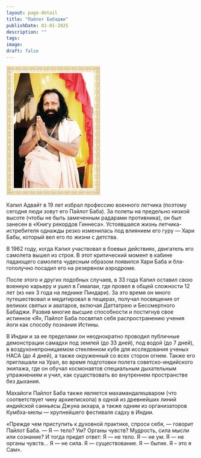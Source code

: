 ```yaml
---
layout: page-detail
title: "Пайлот Бабаджи"
publishDate: 01-01-2025
description: ""
tags:
image:
draft: false
---
```


![Пайлот Бабаджи](/upload/iblock/1d4/1d416af1b855862a775c698f9ec279e0.jpg "Пайлот Бабаджи") 

 Капил Адвайт в 19 лет избрал профессию во­енного летчика (поэтому сегодня люди зо­вут его Пайлот Баба). За полеты на предельно низкой высоте (чтобы не быть замеченным радара­ми противника), он был занесен в «Книгу рекордов Гиннеса». Устоявшаяся жизнь летчика-истребителя однажды резко изменилась под влиянием его гуру — Хари Бабы, который вел его по жизни с детства.

 В 1962 году, когда Капил участвовал в боевых дей­ствиях, двигатель его самолета вышел из строя. В этот критический момент в кабине падающего са­молета чудесным образом появился Хари Баба и бла­гополучно посадил его на резервном аэродроме.

 После этого и других подобных случаев, в 33 года Капил оставил свою военную карьеру и ушел в Ги­малаи, где провел в общей сложности 12 лет (из них 3 года на леднике Пиндари). За это время он много путешествовал и медитировал в пещерах, получал посвящения от великих святых и аватаров, включая Даттатрею и Бессмертного Бабаджи. Развив многие высшие способности и постигнув свое истинное «Я», Пайлот Баба посвятил себя распространению учения йоги как способу познания Истины.

 В Индии и за ее пределами он неоднократно про­водил публичные демонстрации самадхи под землей (до 33 дней), под водой (до 7 дней), в воздухонепро­ницаемом стеклянном кубе для исследования уче­ных НАСА (до 4 дней), а также окруженный со всех сторон огнем. Также его приглашали на Урал, во вре­мя подготовки полета советско-индийского экипажа, где он обучал космонавтов специальным дыхатель­ным упражнениям и учил, как существовать во вну­треннем пространстве без дыхания.

 Махайоги Пайлот Баба также является махаман­далешваром (что соответствует чину архиепископа) в одной из древнейших линий индийской саннья­сы Джуна акхара, а также одним из организато­ров Кумбха-мелы — крупнейшего фестиваля садху в Индии.

 «Прежде чем приступить к духовной практике, спроси себя, — говорит Пайлот Баба. — Я — тело? Ум? Органы чувств? Мудрость, сила мысли или созна­ние? И тогда придет ответ: Я — не тело. Я — не ум. Я — не органы чувств... Я — не сила. Я — существование. Я — бытие. Я – это я Сам».
  
  
